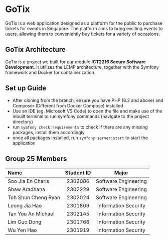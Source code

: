 # GoTix #
GoTix is a web application designed as a platform for the public to purchase tickets for events in Singapore. The platform aims to bring exciting events to users, allowing them to conveniently buy tickets for a variety of occasions.

## GoTix Architecture
GoTix is a project we built for our module **ICT2216 Secure Software Development**. It utilizes the LEMP architecture, together with the Symfony framework and Docker for containerization.

## Set up Guide
* After cloning from the branch, ensure you have PHP (8.2 and above) and Composer (Different from Docker Compose) installed
* Use an IDE (eg. Microsoft VS Code) to open the file and make use of the inbuilt terminal to run symfony commands (navigate to the project directory)
* run ```symfony check:requirements``` to check if there are any missing packages, install them accordingly
* once all packages installed, run ```symfony server:start``` to start the application


## Group 25 Members
| Name            | Student ID | Major |
| :---------------- | :------: | :----: |
| Soo Jia En Charis       |   2302086   | Software Engineering |
| Shaw Aradhana           |   2302229   | Software Engineering |
| Toh Shun Cheng Ryan |  2302024   | Software Engineering |
| Leong Jia Hao |  2301809   | Information Security |
| Tan You An Michael |  2302145   | Information Security |
| Lim Guo Dong    |  2301766   | Information Security |
| Wu Yen Hao |  2301919   | Information Security |
